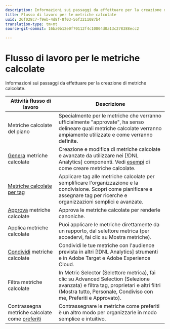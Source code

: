 ```yaml
---
description: Informazioni sui passaggi da effettuare per la creazione di metriche calcolate.
title: Flusso di lavoro per le metriche calcolate
uuid: 26f028c7-f9eb-4d8f-8f03-56f3211087b4
translation-type: tm+mt
source-git-commit: 16ba0b12e0f70112f4c10804d0a13c278388ecc2

---
```



# Flusso di lavoro per le metriche calcolate

Informazioni sui passaggi da effettuare per la creazione di metriche calcolate.

| Attività flusso di lavoro | Descrizione |
| --- | --- |
| Metriche calcolate del piano | Specialmente per le metriche che verranno ufficialmente "approvate", ha senso delineare quali metriche calcolate verranno ampiamente utilizzate e come verranno definite. |
| [Genera](c-build-metrics/cm-build-metrics.md) metriche calcolate | Creazione e modifica di metriche calcolate e avanzate da utilizzare nei [!DNL Analytics] componenti.  Vedi [esempi](c-build-metrics/cm-build-metrics.md) di come creare metriche calcolate. |
| [Metriche calcolate per tag](cm-tagging.md) | Applicare tag alle metriche calcolate per semplificare l'organizzazione e la condivisione. Scopri come pianificare e assegnare tag per ricerche e organizzazioni semplici e avanzate. |
| [Approva](cm-approving.md) metriche calcolate | Approva le metriche calcolate per renderle canoniche. |
| Applica metriche calcolate | Puoi applicare le metriche direttamente da un rapporto, dal selettore metrica (per accedervi, fai clic su Mostra metriche). |
| [Condividi](cm-sharing.md) metriche calcolate | Condividi le tue metriche con l'audience prevista in altri [!DNL Analytics] strumenti e in Adobe Target e Adobe Experience Cloud. |
| Filtra metriche calcolate | In Metric Selector (Selettore metrica), fai clic su Advanced Selection (Selezione avanzata) e filtra tag, proprietari e altri filtri (Mostra tutto, Personale, Condiviso con me, Preferiti e Approvato). |
| Contrassegna metriche calcolate come [preferiti](cm-finding.md) | Contrassegnare le metriche come preferiti è un altro modo per organizzarle in modo semplice e intuitivo. |
